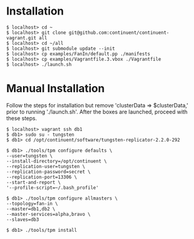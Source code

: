 # Installation

    $ localhost> cd ~
    $ localhost> git clone git@github.com:continuent/continuent-vagrant.git all
    $ localhost> cd ~/all
    $ localhost> git submodule update --init
    $ localhost> cp examples/FanIn/default.pp ./manifests
    $ localhost> cp examples/Vagrantfile.3.vbox ./Vagrantfile
    $ localhost> ./launch.sh

# Manual Installation

Follow the steps for installation but remove 'clusterData => $clusterData,' prior to running './launch.sh'. After the boxes are launched, proceed with these steps.
    
    $ localhost> vagrant ssh db1
    $ db1> sudo su - tungsten
    $ db1> cd /opt/continuent/software/tungsten-replicator-2.2.0-292

    $ db1> ./tools/tpm configure defaults \
    --user=tungsten \
    --install-directory=/opt/continuent \
    --replication-user=tungsten \
    --replication-password=secret \
    --replication-port=13306 \
    --start-and-report \
    '--profile-script=~/.bash_profile'

    $ db1> ./tools/tpm configure allmasters \
    --topology=fan-in \
    --master=db1,db2 \
    --master-services=alpha,bravo \
    --slaves=db3

    $ db1> ./tools/tpm install